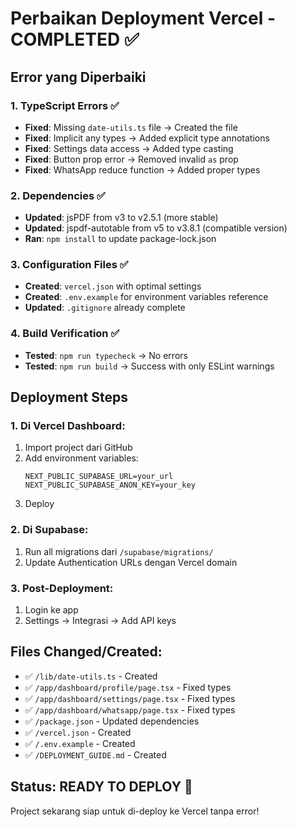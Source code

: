 # Perbaikan Deployment Vercel - COMPLETED ✅

## Error yang Diperbaiki

### 1. TypeScript Errors ✅
- **Fixed**: Missing `date-utils.ts` file → Created the file
- **Fixed**: Implicit any types → Added explicit type annotations
- **Fixed**: Settings data access → Added type casting
- **Fixed**: Button prop error → Removed invalid `as` prop
- **Fixed**: WhatsApp reduce function → Added proper types

### 2. Dependencies ✅
- **Updated**: jsPDF from v3 to v2.5.1 (more stable)
- **Updated**: jspdf-autotable from v5 to v3.8.1 (compatible version)
- **Ran**: `npm install` to update package-lock.json

### 3. Configuration Files ✅
- **Created**: `vercel.json` with optimal settings
- **Created**: `.env.example` for environment variables reference
- **Updated**: `.gitignore` already complete

### 4. Build Verification ✅
- **Tested**: `npm run typecheck` → No errors
- **Tested**: `npm run build` → Success with only ESLint warnings

## Deployment Steps

### 1. Di Vercel Dashboard:
1. Import project dari GitHub
2. Add environment variables:
   ```
   NEXT_PUBLIC_SUPABASE_URL=your_url
   NEXT_PUBLIC_SUPABASE_ANON_KEY=your_key
   ```
3. Deploy

### 2. Di Supabase:
1. Run all migrations dari `/supabase/migrations/`
2. Update Authentication URLs dengan Vercel domain

### 3. Post-Deployment:
1. Login ke app
2. Settings → Integrasi → Add API keys

## Files Changed/Created:
- ✅ `/lib/date-utils.ts` - Created
- ✅ `/app/dashboard/profile/page.tsx` - Fixed types
- ✅ `/app/dashboard/settings/page.tsx` - Fixed types
- ✅ `/app/dashboard/whatsapp/page.tsx` - Fixed types
- ✅ `/package.json` - Updated dependencies
- ✅ `/vercel.json` - Created
- ✅ `/.env.example` - Created
- ✅ `/DEPLOYMENT_GUIDE.md` - Created

## Status: READY TO DEPLOY 🚀

Project sekarang siap untuk di-deploy ke Vercel tanpa error!